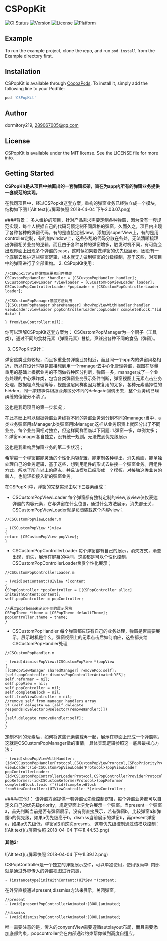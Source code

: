 # CSPopKit

[![CI Status](http://img.shields.io/travis/dormitory219/CSPopKit.svg?style=flat)](https://travis-ci.org/dormitory219/CSPopKit)
[![Version](https://img.shields.io/cocoapods/v/CSPopKit.svg?style=flat)](http://cocoapods.org/pods/CSPopKit)
[![License](https://img.shields.io/cocoapods/l/CSPopKit.svg?style=flat)](http://cocoapods.org/pods/CSPopKit)
[![Platform](https://img.shields.io/cocoapods/p/CSPopKit.svg?style=flat)](http://cocoapods.org/pods/CSPopKit)

## Example

To run the example project, clone the repo, and run `pod install` from the Example directory first.

## Installation

CSPopKit is available through [CocoaPods](http://cocoapods.org). To install
it, simply add the following line to your Podfile:

```ruby
pod 'CSPopKit'
```

## Author

dormitory219, 289067005@qq.com

## License

CSPopKit is available under the MIT license. See the LICENSE file for more info.


## Getting Started
**CSPopKit是从项目中抽离出的一套弹窗框架，旨在为app内所有的弹窗业务提供一套规范的实现。**

在我司项目中，经过CSPopkit这套方案，重构的弹窗业务已经独立成一个模块，结构如下图
![Alt text](./屏幕快照 2018-04-04 下午2.03.07.png)


####背景：
多人维护的项目，针对产品需求需要定制各种弹窗，因为没有一套规范实现，每个人根据自己的代码习惯定制不同风格的弹窗，久而久之，项目内出现了各种各种的弹窗代码，有的是直接定制view，添加到superView上，有的是用controller定制，有的加window上，这些杂乱的代码分散在各处，无法清晰梳理出弹窗相关业务的逻辑，而且由于各种各种的弹窗增多，触发时机不同，有可能会出现界面上出现多个弹窗的case，这时候如果要做弹窗的优先级展示，因没有一个底层去维护这些弹窗逻辑，根本就无力做到弹窗的分级控制，基于这些，对项目中的弹窗进行了全部重构。
2. CSPopKit使用：

```
//CSPopKit定义的弹窗三要素组件拼装
CSCustomPopHandler *handler = [CSCustomPopHandler handler];
CSCustomPopViewLoader *viewloader = [CSCustomPopViewLoader loader];
CSCustomPopControllerLoader *popLoader = [CSCustomPopControllerLoader loader];

//CSCustomPopManager底层方法调用
[[CSCustomPopManager shareManager] showPopViewWithHandler:handler viewLoader:viewloader popControllerLoader:popLoader completeBlock:^(id data) {

} fromViewController:nil];
```

你可以理解CSPopKit这套方案为：
CSCustomPopManager为一个厨子（工具类），通过不同的食材元素（弹窗元素）拼接，烹饪出各种不同的食品（弹窗）。

3. CSPopKit设计：

弹窗这类业务较轻，而且多重业务弹窗业务相近，而且同一个app内的弹窗风格相近，所以在设计时容易直接想到用一个manager去中心化管理弹窗，视图在尽量重用的基础上根据业务的不同做各种区分判断，弹窗一多，manager成了一个业务处理的中心爆炸类，包含各类弹窗业务展示条件判断，弹窗视图上元素点击业务处理，数据埋点处理等等，视图这层同样也因为被复用的太多，各种元素选择性的hidden，同一按钮事件根据业务区分不同的delegate回调出去，整个业务线已经纠缠的傻傻分不清了。

这也是我司项目的第一步状况；

在此基础上可以根据弹窗业务线将不同的弹窗业务划分到不同的manager当中，a类业务弹窗用aManager,b类弹窗用bManager,这样从业务职责上就区分出了不同业务，每个业务间相对独立，但这样同样面临以下问题:
1.弹窗一多，单例太多；
2.弹窗manager各自独立，没有统一规则，无法做到优先级展示

这也是我重构后弹窗业务的第二步状况；

希望每一个弹窗都能灵活的个性化内容配置，能定制各种弹出，消失动画，能单独处理自己的业务逻辑，基于这些，想到用组件的形式去拼接一个弹窗业务。用组件方式，解决了所有以上的痛点，并且该模块已经形成一个模板，对接触这类业务的新人，也能轻松接入新的弹窗业务。

在CSPopKit中，弹窗的完整实现由以下三要素组成：

- CSCustomPopViewLoader
每个弹窗都有独特定制的view,该view仅仅表达弹窗的内容元素，它与弹窗在什么位置，通过什么方法展示，消失都无关，CSCustomPopViewLoader就是负责装载这个内容view；
```
//CSCustomPopViewLoader.m

- (CSCustomPopView *)view
{
return [CSCustomPopView popView];
}
```

- CSCustomPopControllerLoader
每个弹窗都有自己的展示，消失方式，渐变出现，消失，展示在屏幕的中间，这些都是可以个性化控制，CSCustomPopControllerLoader负责个性化展示；

```
//CSCustomPopControllerLoader.m

- (void)setContent:(UIView *)content
{
CSPopController *popController = [[CSPopController alloc] initWithContent:content];
self.popController = popController;

//通过popTheme来定义不同的展示风格
CSPopTheme *theme = [CSPopTheme defaultTheme];
popController.theme = theme;
}

```

- CSCustomPopHandler
每个弹窗都应该有自己的业务处理，弹窗是否需要展示，展示时机是什么，弹窗视图上的元素点击后如何响应，这些都交给CSCustomPopHandler处理

```
//CSCustomPopHandler.m

- (void)dismissPopView:(CSCustomPopView *)popView
{
[[CSPopViewManager sharedManager] removePop:self];
[self.popController dismissPopControllerAnimated:YES];
self.reformer = nil;
self.popView = nil;
self.popController = nil;
self.completeBlock = nil;
self.fromViewController = nil;
//remove self from manager handlers array
if (self.delegate && [self.delegate respondsToSelector:@selector(removeHandler:)])
{
[self.delegate removeHandler:self];
}
}

```
定制不同的元素后，如何将这些元素装载再一起，展示在界面上形成一个弹窗呢，这就是CSCustomPopManager做的事情。
具体实现逻辑参照这一底层最核心方法：
```
- (void)showPopViewWithHandler:(id<CSCustomPopHandlerProtocol,CSCustomPopViewProrocol,CSPopPriorityProtocol>)popHandler
viewLoader:(id<CSCustomPopViewLoaderProtocol>)popViewLoader
popControllerLoader:(id<CSCustomPopControllerLoaderProtocol,CSPopControllerProviderProtocol>)popControllerLoader
popReformer:(id<CSCustomReformerProtocol>)popReformer
completeBlock:(void (^)(id))completeBlock
fromViewController:(UIViewController *)viewController;
```

#####其他1：
该弹窗方案提供一套弹窗优先级控制逻辑，每个弹窗业务都可以自定义自己的优先级priority，规定界面上只允许展示一个弹窗。当present一个弹窗a，首先判断当前是否有弹窗展示，没有则直接展示，若有弹窗b，比较弹窗a和弹窗b的优先级，如果a优先级高于b，dismiss当前展示的弹窗b，再present弹窗a，如果a优先级低，弹窗a取消这次present。
这套优先级控制通过该模块控制：
![Alt text](./屏幕快照 2018-04-04 下午11.44.53.png)



#### 其他2:

![Alt text](./屏幕快照 2018-04-04 下午11.39.12.png)

CSPopController是一个独立的弹窗展示控件，可以单独使用，使用很简单:
内部就是通过外界传入的弹窗视图进行包裹，
```
- (instancetype)initWithContent:(UIView *)content;
```

在外界直接通过present,dissmiss方法来展示，关闭弹窗。

```
//present
- (void)presentPopControllerAnimated:(BOOL)animated;

//dismiss
- (void)dismissPopControllerAnimated:(BOOL)animated;
```

唯一需要注意的是，传入的conyentView需要遵循autolayout布局，而且需要添加底部约束，popcontroller会在内部通过约束帮你做到高度自适应。

